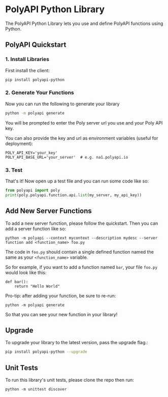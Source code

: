 # PolyAPI Python Library

The PolyAPI Python Library lets you use and define PolyAPI functions using Python.

## PolyAPI Quickstart

### 1. Install Libraries

First install the client:

```bash
pip install polyapi-python
```

### 2. Generate Your Functions

Now you can run the following to generate your library

```bash
python -m polyapi generate
```

You will be prompted to enter the Poly server url you use and your Poly API key.

You can also provide the key and url as environment variables (useful for deployment):

```
POLY_API_KEY='your_key'
POLY_API_BASE_URL='your_server'  # e.g. na1.polyapi.io
```

### 3. Test

That's it! Now open up a test file and you can run some code like so:

```python
from polyapi import poly
print(poly.polyapi.function.api.list(my_server, my_api_key))
```


## Add New Server Functions

To add a new server function, please follow the quickstart. Then you can add a server function like so:

```
python -m polyapi --context mycontext --description mydesc --server function add <function_name> foo.py
```

The code in `foo.py` should contain a single defined function named the same as your `<function_name>` variable.

So for example, if you want to add a function named `bar`, your file `foo.py` would look like this:

```
def bar():
    return "Hello World"
```

Pro-tip: after adding your function, be sure to re-run:

```
python -m polyapi generate
```

So that you can see your new function in your library!


## Upgrade

To upgrade your library to the latest version, pass the upgrade flag.:

```bash
pip install polyapi-python --upgrade
```

## Unit Tests

To run this library's unit tests, please clone the repo then run:

```
python -m unittest discover
```